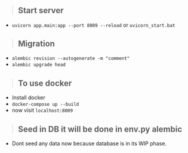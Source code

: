 #

> ## Start server

- `uvicorn app.main:app --port 8009 --reload` or `uvicorn_start.bat`

> ## Migration

- `alembic revision --autogenerate -m "comment"`
- `alembic upgrade head`

> ## To use docker

- Install docker
- `docker-compose up --build`
- now visit `localhost:8009`
  
> ## Seed in DB it will be done in env.py alembic

- Dont seed any data now because database is in its WIP phase.
